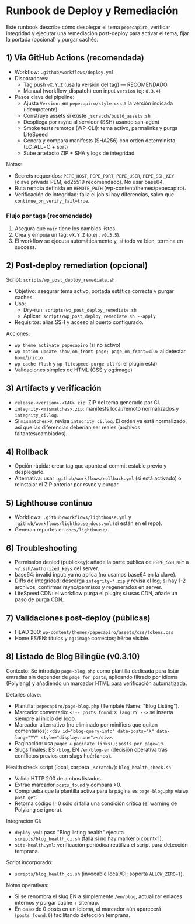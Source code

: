 # Runbook de Deploy y Remediación

Este runbook describe cómo desplegar el tema `pepecapiro`, verificar integridad y ejecutar una remediación post-deploy para activar el tema, fijar la portada (opcional) y purgar cachés.

## 1) Vía GitHub Actions (recomendada)

- Workflow: `.github/workflows/deploy.yml`
- Disparadores:
  - Tag push `vX.Y.Z` (usa la versión del tag) — RECOMENDADO
  - Manual (workflow_dispatch) con input `version` (ej: `0.3.4`)
- Pasos clave del pipeline:
  - Ajusta `Version:` en `pepecapiro/style.css` a la versión indicada (idempotente)
  - Construye assets si existe `_scratch/build_assets.sh`
  - Despliega por rsync al servidor (SSH) usando ssh-agent
  - Smoke tests remotos (WP-CLI): tema activo, permalinks y purga LiteSpeed
  - Genera y compara manifests (SHA256) con orden determinista (LC_ALL=C + sort)
  - Sube artefacto ZIP + SHA y logs de integridad

Notas:
- Secrets requeridos: `PEPE_HOST`, `PEPE_PORT`, `PEPE_USER`, `PEPE_SSH_KEY` (clave privada PEM, ed25519 recomendado). No usar base64.
- Ruta remota definida en `REMOTE_PATH` (wp-content/themes/pepecapiro).
- Verificación de integridad: falla el job si hay diferencias, salvo que `continue_on_verify_fail=true`.

### Flujo por tags (recomendado)

1. Asegura que `main` tiene los cambios listos.
2. Crea y empuja un tag: `vX.Y.Z` (p.ej., `v0.3.5`).
3. El workflow se ejecuta automáticamente y, si todo va bien, termina en success.

## 2) Post-deploy remediation (opcional)

Script: `scripts/wp_post_deploy_remediate.sh`

- Objetivo: asegurar tema activo, portada estática correcta y purgar caches.
- Uso:
  - Dry-run: `scripts/wp_post_deploy_remediate.sh`
  - Aplicar: `scripts/wp_post_deploy_remediate.sh --apply`
- Requisitos: alias SSH y acceso al puerto configurado.

Acciones:
- `wp theme activate pepecapiro` (si no activo)
- `wp option update show_on_front page; page_on_front=<ID>` al detectar `home`/`inicio`
- `wp cache flush` y `wp litespeed-purge all` (si el plugin está)
- Validaciones simples de HTML (CSS y og:image)

## 3) Artifacts y verificación

- `release-<version>-<TAG>.zip`: ZIP del tema generado por CI.
- `integrity-<mismatches>.zip`: manifests local/remoto normalizados y `integrity_ci.log`.
- Si `mismatches>0`, revisa `integrity_ci.log`. El orden ya está normalizado, así que las diferencias deberían ser reales (archivos faltantes/cambiados).

## 4) Rollback

- Opción rápida: crear tag que apunte al commit estable previo y desplegarlo.
- Alternativa: usar `.github/workflows/rollback.yml` (si está activado) o reinstalar el ZIP anterior por rsync y purgar.

## 5) Lighthouse continuo

- Workflows: `.github/workflows/lighthouse.yml` y `.github/workflows/lighthouse_docs.yml` (si están en el repo).
- Generan reportes en `docs/lighthouse/`.

## 6) Troubleshooting

- Permission denied (publickey): añade la parte pública de `PEPE_SSH_KEY` a `~/.ssh/authorized_keys` del server.
- base64: invalid input: ya no aplica (no usamos base64 en la clave).
- Diffs de integridad: descarga `integrity-*.zip` y revisa el log; si hay 1-2 archivos, confirmar rsync/permisos y regenerados en server.
- LiteSpeed CDN: el workflow purga el plugin; si usas CDN, añade un paso de purga CDN.

## 7) Validaciones post-deploy (públicas)

- HEAD 200: `wp-content/themes/pepecapiro/assets/css/tokens.css`
- Home ES/EN: títulos y `og:image` correctos; héroe visible.

## 8) Listado de Blog Bilingüe (v0.3.10)

Contexto: Se introdujo `page-blog.php` como plantilla dedicada para listar entradas sin depender de `page_for_posts`, aplicando filtrado por idioma (Polylang) y añadiendo un marcador HTML para verificación automatizada.

Detalles clave:
- Plantilla: `pepecapiro/page-blog.php` (Template Name: "Blog Listing").
- Marcador comentario: `<!-- posts_found:X lang:YY -->` se inserta siempre al inicio del loop.
- Marcador alternativo (no eliminado por minifiers que quitan comentarios): `<div id="blog-query-info" data-posts="X" data-lang="YY" style="display:none"></div>`.
- Paginación: usa `paged` + `paginate_links()`; `posts_per_page=10`.
- Slugs finales: ES `/blog`, EN `/en/blog-en` (decisión operativa tras conflictos previos con slugs huérfanos).

Health check script (local, carpeta `_scratch/`): `blog_health_check.sh`
- Valida HTTP 200 de ambos listados.
- Extrae marcador `posts_found` y compara >0.
- Comprueba que la plantilla activa para la página es `page-blog.php` vía `wp post get`.
- Retorna código !=0 sólo si falla una condición crítica (el warning de Polylang se ignora).

Integración CI:
- `deploy.yml`: paso "Blog listing health" ejecuta `scripts/blog_health_ci.sh` (falla si no hay marker o count<1).
- `site-health.yml`: verificación periódica reutiliza el script para detección temprana.
  
Script incorporado:
- `scripts/blog_health_ci.sh` (invocable local/CI; soporta `ALLOW_ZERO=1`).

Notas operativas:
- Si se renombra el slug EN a simplemente `/en/blog`, actualizar enlaces internos y purgar cache + sitemap.
- En caso de 0 posts en un idioma, el marcador aún aparecerá (`posts_found:0`) facilitando detección temprana.
